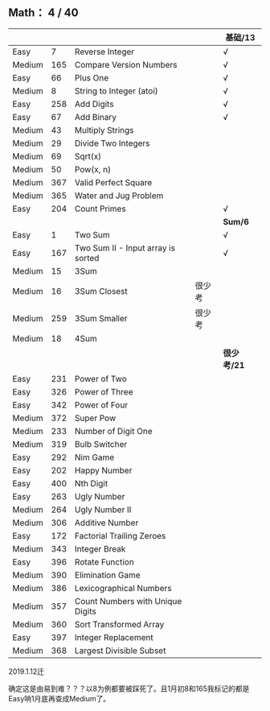 ## Math： 4 / 40

|     |     |     |     |  基础/13  |
| --- | --- | --- | --- | --- |
| Easy |7    |Reverse Integer    ||√|
| Medium |165| Compare Version Numbers ||√|
| Easy |66|  Plus One    ||√|
| Medium |8    |String to Integer (atoi)   ||√|
| Easy |258| Add Digits  ||√|
| Easy |67|  Add Binary  ||√|
| Medium |43|  Multiply Strings    |
| Medium |29|  Divide Two Integers |
| Medium |69|  Sqrt(x) |
| Medium |50|  Pow(x, n)   |
| Medium |367| Valid Perfect Square    |
| Medium |365| Water and Jug Problem   |
| Easy |204| Count Primes    ||√|
|     |     |     |     |  **Sum/6**  |
| Easy |1    |Two Sum    ||√|
| Easy |167| Two Sum II - Input array is sorted ||√|
| Medium |15|  3Sum    |
| Medium |16|  3Sum Closest    |很少考|
| Medium |259| 3Sum Smaller    |很少考|
| Medium |18|  4Sum    |
|     |     |     |     |  **很少考/21**  |
| Easy |231| Power of Two    |
| Easy |326| Power of Three  |
| Easy |342| Power of Four   |
| Medium |372| Super Pow   |
| Medium |233| Number of Digit One |
| Medium |319| Bulb Switcher   |
| Easy |292| Nim Game    |
| Easy |202| Happy Number    |
| Easy |400| Nth Digit   |
| Easy |263| Ugly Number |
| Medium |264| Ugly Number II  |
| Medium |306| Additive Number |
| Easy |172| Factorial Trailing Zeroes   |
| Medium |343| Integer Break   |
| Easy |396| Rotate Function |
| Medium |390| Elimination Game    |
| Medium |386| Lexicographical Numbers |
| Medium |357| Count Numbers with Unique Digits    |
| Medium |360| Sort Transformed Array  |
| Easy |397| Integer Replacement |
| Medium |368| Largest Divisible Subset|

2019.1.12迁

确定这是由易到难？？？以8为例都要被踩死了。且1月初8和165我标记的都是Easy呐1月底再查成Medium了。
